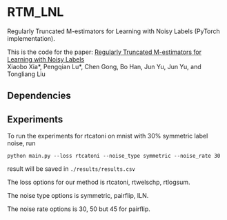 # RTM_LNL
Regularly Truncated M-estimators for Learning with Noisy Labels (PyTorch implementation).

This is the code for the paper:
[Regularly Truncated M-estimators for Learning with Noisy Labels]()      
Xiaobo Xia*, Pengqian Lu*, Chen Gong, Bo Han, Jun Yu, Jun Yu, and Tongliang Liu

## Dependencies


## Experiments

To run the experiments for rtcatoni on mnist with 30% symmetric label noise, run 

`python main.py --loss rtcatoni --noise_type symmetric --noise_rate 30`

result will be saved in `./results/results.csv`

The loss options for our method is rtcatoni, rtwelschp, rtlogsum.

The noise type options is symmetric, pairflip, ILN.

The noise rate options is 30, 50 but 45 for pairflip.

